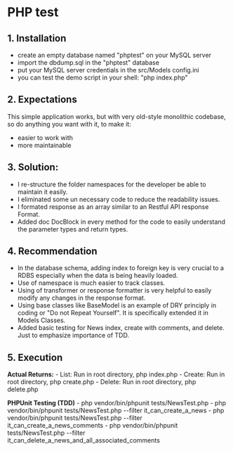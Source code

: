 
# PHP test

## 1. Installation

  - create an empty database named "phptest" on your MySQL server
  - import the dbdump.sql in the "phptest" database
  - put your MySQL server credentials in the src/Models config.ini
  - you can test the demo script in your shell: "php index.php"

## 2. Expectations

This simple application works, but with very old-style monolithic codebase, so do anything you want with it, to make it:

  - easier to work with
  - more maintainable

## 3. Solution:

  - I re-structure the folder namespaces for the developer be able to maintain it easily.
  - I eliminated some un necessary code to reduce the readability issues.
  - I formated response as an array similar to an Restful API response Format.
  - Added doc DocBlock in every method for the code to easily understand the parameter types and return types.

## 4. Recommendation

  - In the database schema, adding index to foreign key is very crucial to a RDBS especially when the data is being heavily loaded.
  - Use of namespace is much easier to track classes.
  - Using of transformer or response formatter is very helpful to easily modify any changes in the response format.
  - Using base classes like BaseModel is an example of DRY principly in coding or "Do not Repeat Yourself". It is specifically extended it in Models Classes.
  - Added basic testing for News index, create with comments, and delete. Just to emphasize importance of TDD.

## 5. Execution

  **Actual Returns:**
    - List: Run in root directory, php index.php
    - Create: Run in root directory, php create.php
    - Delete: Run in root directory, php delete.php
    
  **PHPUnit Testing (TDD)**
    - php vendor/bin/phpunit tests/NewsTest.php
    - php vendor/bin/phpunit tests/NewsTest.php --filter it_can_create_a_news
    - php vendor/bin/phpunit tests/NewsTest.php --filter it_can_create_a_news_comments
    - php vendor/bin/phpunit tests/NewsTest.php --filter it_can_delete_a_news_and_all_associated_comments
